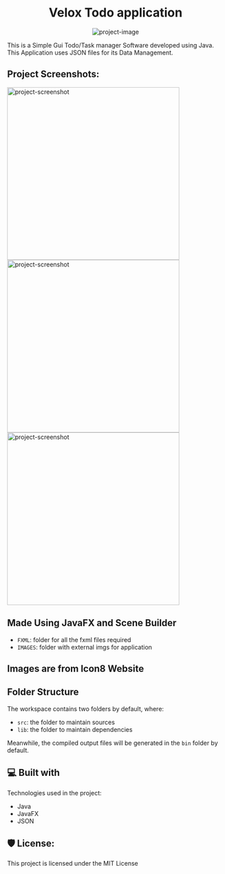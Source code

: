 <h1 align="center" id="title">Velox Todo application</h1>

<p align="center"><img src="https://socialify.git.ci/bedead/Velox-Todo-Application/image?description=1&amp;font=Source%20Code%20Pro&amp;language=1&amp;name=1&amp;owner=1&amp;pattern=Formal%20Invitation&amp;theme=Dark" alt="project-image"></p>

<p id="description">This is a Simple Gui Todo/Task manager Software developed using Java. This Application uses JSON files for its Data Management.</p>

<h2>Project Screenshots:</h2>

<img src="https://user-images.githubusercontent.com/89126855/175983548-12fd6803-026d-4278-a836-30306deafd5d.png" alt="project-screenshot" width="400" height="400/">

<img src="https://user-images.githubusercontent.com/89126855/175983567-40906380-771f-4c8e-ac46-322e7b5fbdad.png" alt="project-screenshot" width="400" height="400/">

<img src="https://user-images.githubusercontent.com/89126855/175983609-614e6565-08e3-4e93-a1c6-239f38d3d1c5.png" alt="project-screenshot" width="400" height="400/">

<h2>Made Using JavaFX and Scene Builder</h2>

- `FXML`: folder for all the fxml files required
- `IMAGES`: folder with external imgs for application

<h2>Images are from Icon8 Website<h2>

## Folder Structure

The workspace contains two folders by default, where:

- `src`: the folder to maintain sources
- `lib`: the folder to maintain dependencies

Meanwhile, the compiled output files will be generated in the `bin` folder by default.

  
<h2>💻 Built with</h2>

Technologies used in the project:

*   Java
*   JavaFX
*   JSON

<h2>🛡️ License:</h2>

This project is licensed under the MIT License
